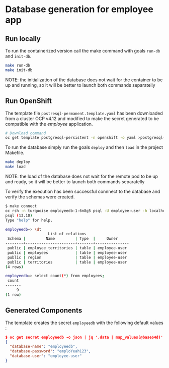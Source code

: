 # Database generation for employee app

## Run locally

To run the containerized version call the make command with goals `run-db` and `init-db`.

```sh
make run-db
make init-db
```

NOTE: the initialization of the database does not wait for the container to be up and running, so it will be better to launch both commands separatelly

## Run OpenShift

The template file `postresql-permanent.template.yaml` has been downloaded from a cluster OCP v4.12 and modified to make the secret generated to be compatible with the _employee_ application.

```sh
# Download command
oc get template postgresql-persistent -n openshift -o yaml >postgresql-persistent.template.yaml
```

To run the database simply run the goals `deploy` and then `load` in the project Makefile.

```sh
make deploy
make load
```

NOTE: the load of the database does not wait for the remote pod to be up and ready, so it will be better to launch both commands separatelly

To verify the execution has been successful connnect to the database and verify the schemas were created.

```sh
$ make connect
oc rsh -n turquoise employeedb-1-6n8g5 psql -U employee-user -h localhost employeedb
psql (13.10)
Type "help" for help.

employeedb=> \dt
                   List of relations
 Schema |         Name         | Type  |     Owner
--------+----------------------+-------+---------------
 public | employee_territories | table | employee-user
 public | employees            | table | employee-user
 public | region               | table | employee-user
 public | territories          | table | employee-user
(4 rows)

employeedb=> select count(*) from employees;
 count
-------
     9
(1 row)
```

## Generated Components

The template creates the secret `employeedb` with the following default values :

```json
$ oc get secret employeedb -o json | jq '.data | map_values(@base64d)'
{
  "database-name": "employeedb",
  "database-password": "emploYeah123",
  "database-user": "employee-user"
}
```
